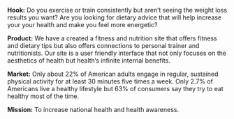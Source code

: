 **Hook:** Do you exercise or train consistently but aren’t seeing the weight loss results you want? Are you looking for dietary advice that will help increase your your health and make you feel more energetic?

**Product:** We have a created a fitness and nutrition site that offers fitness and dietary tips but also offers connections to personal trainer and nutritionists.  Our site is a user friendly interface that not only focuses on the aesthetics of health but health’s infinite internal benefits.

**Market:** Only about 22% of American adults engage in regular, sustained physical activity for at least 30 minutes five times a week. Only 2.7% of Americans live a healthy lifestyle but 63% of consumers say they try to eat healthy most of the time.

**Mission:** To increase national health and health awareness. 
